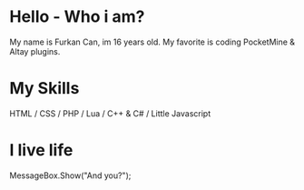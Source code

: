 # Hello - Who i am?

My name is Furkan Can, im 16 years old. My favorite is
coding PocketMine & Altay plugins.

# My Skills
HTML / CSS / PHP / Lua / C++ & C# / Little Javascript

# I live life
MessageBox.Show("And you?");
